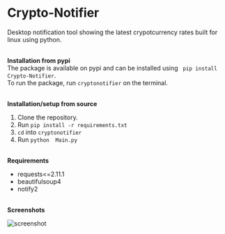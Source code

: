 # Crypto-Notifier
Desktop notification tool showing the latest crypotcurrency rates built for linux 
using python. 
<br><br>

**Installation from pypi**
<br>
The package is available on pypi and can be installed using 
` pip install Crypto-Notifier`.
<br>
To run the package, run `cryptonotifier` on the terminal.
<br><br>

**Installation/setup from source**

1. Clone the repository.
2. Run `pip install -r requirements.txt`
3. `cd` into `cryptonotifier`
4. Run `python  Main.py`
<br><br>

**Requirements**
* requests<=2.11.1
* beautifulsoup4
* notify2
<br><br>

**Screenshots**

![screenshot](https://user-images.githubusercontent.com/17358196/37451700-673a40b8-2858-11e8-845f-99dad7dbc479.png)



